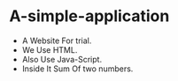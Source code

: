 # A-simple-application
- A Website For trial.
- We Use HTML.
- Also Use Java-Script.
- Inside It Sum Of two numbers.